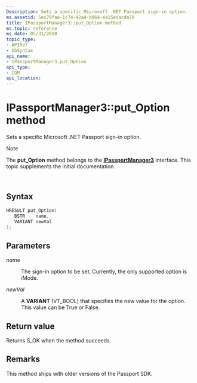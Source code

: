 ```yaml
---
Description: Sets a specific Microsoft .NET Passport sign-in option.
ms.assetid: 5ec79faa-1c74-42a4-b964-ea15edacda79
title: IPassportManager3::put_Option method
ms.topic: reference
ms.date: 05/31/2018
topic_type: 
- APIRef
- kbSyntax
api_name: 
- IPassportManager3.put_Option
api_type: 
- COM
api_location: 
---
```


# IPassportManager3::put\_Option method

Sets a specific Microsoft .NET Passport sign-in option.

> [!Note]  
> The **put\_Option** method belongs to the [**IPassportManager3**](https://msdn.microsoft.com/library/ms817681(v=MSDN.10).aspx) interface. This topic supplements the initial documentation.

 

## Syntax


```C++
HRESULT put_Option(
   BSTR    name,
   VARIANT newVal
);
```



## Parameters

<dl> <dt>

*name* 
</dt> <dd>

The sign-in option to be set. Currently, the only supported option is iMode.

</dd> <dt>

*newVal* 
</dt> <dd>

A **VARIANT** (VT\_BOOL) that specifies the new value for the option. This value can be True or False.

</dd> </dl>

## Return value

Returns S\_OK when the method succeeds.

## Remarks

This method ships with older versions of the Passport SDK.

 

 



